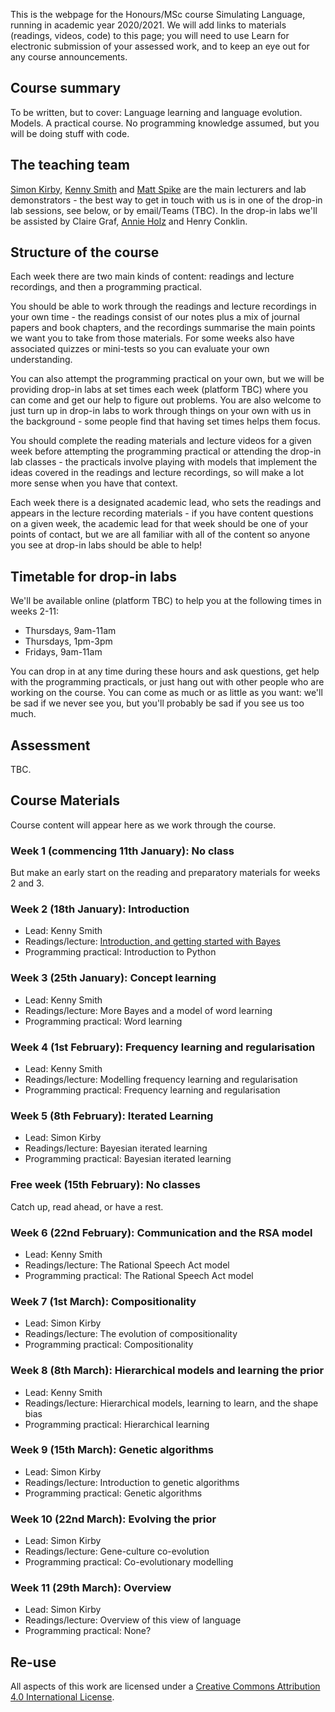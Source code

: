 This is the webpage for the Honours/MSc course Simulating Language, running in academic year 2020/2021. We will add links to materials (readings, videos, code) to this page; you will need to use Learn for electronic submission of your assessed work, and to keep an eye out for any course announcements.


## Course summary

To be written, but to cover: Language learning and language evolution. Models. A practical course. No programming knowledge assumed, but you will be doing stuff with code.

## The teaching team

[Simon Kirby](http://www.lel.ed.ac.uk/~simon/), [Kenny Smith](http://www.lel.ed.ac.uk/~kenny/) and [Matt Spike](https://sites.google.com/site/matspike/) are the main lecturers and lab demonstrators - the best way to get in touch with us is in one of the drop-in lab sessions, see below, or by email/Teams (TBC). In the drop-in labs we'll be assisted by Claire Graf, [Annie Holz](https://www.ed.ac.uk/profile/annie-holtz) and Henry Conklin.

## Structure of the course

Each week there are two main kinds of content: readings and lecture recordings, and then a programming practical.

You should be able to work through the readings and lecture recordings in your own time - the readings consist of our notes plus a mix of journal papers and book chapters, and the recordings summarise the main points we want you to take from those materials. For some weeks also have associated quizzes or mini-tests so you can evaluate your own understanding.

You can also attempt the programming practical on your own, but we will be providing drop-in labs at set times each week (platform TBC) where you can come and get our help to figure out problems. You are also welcome to just turn up in drop-in labs to work through things on your own with us in the background - some people find that having set times helps them focus.

You should complete the reading materials and lecture videos for a given week before attempting the programming practical or attending the drop-in lab classes - the practicals involve playing with models that implement the ideas covered in the readings and lecture recordings, so will make a lot more sense when you have that context.

Each week there is a designated academic lead, who sets the readings and appears in the lecture recording materials - if you have content questions on a given week, the academic lead for that week should be one of your points of contact, but we are all familiar with all of the content so anyone you see at drop-in labs should be able to help!

## Timetable for drop-in labs

We'll be available online (platform TBC) to help you at the following times in weeks 2-11:
- Thursdays, 9am-11am
- Thursdays, 1pm-3pm
- Fridays, 9am-11am

You can drop in at any time during these hours and ask questions, get help with the programming practicals, or just hang out with other people who are working on the course. You can come as much or as little as you want: we'll be sad if we never see you, but you'll probably be sad if you see us too much.

## Assessment

TBC.

## Course Materials

Course content will appear here as we work through the course.

### Week 1 (commencing 11th January): No class

But make an early start on the reading and preparatory materials for weeks 2 and 3.

### Week 2 (18th January): Introduction
- Lead: Kenny Smith
- Readings/lecture: [Introduction, and getting started with Bayes](simlang_reading_wk2.md)
- Programming practical: Introduction to Python

### Week 3 (25th January): Concept learning
- Lead: Kenny Smith
- Readings/lecture: More Bayes and a model of word learning
- Programming practical: Word learning

### Week 4 (1st February): Frequency learning and regularisation
- Lead: Kenny Smith
- Readings/lecture: Modelling frequency learning and regularisation
- Programming practical: Frequency learning and regularisation

### Week 5 (8th February): Iterated Learning
- Lead: Simon Kirby
- Readings/lecture: Bayesian iterated learning
- Programming practical: Bayesian iterated learning

### Free week (15th February): No classes

Catch up, read ahead, or have a rest.

### Week 6 (22nd February): Communication and the RSA model
- Lead: Kenny Smith
- Readings/lecture: The Rational Speech Act model
- Programming practical: The Rational Speech Act model

### Week 7 (1st March): Compositionality
- Lead: Simon Kirby
- Readings/lecture: The evolution of compositionality
- Programming practical: Compositionality

### Week 8 (8th March): Hierarchical models and learning the prior
- Lead: Kenny Smith
- Readings/lecture: Hierarchical models, learning to learn, and the shape bias
- Programming practical: Hierarchical learning

### Week 9 (15th March): Genetic algorithms
- Lead: Simon Kirby
- Readings/lecture: Introduction to genetic algorithms
- Programming practical: Genetic algorithms

### Week 10 (22nd March): Evolving the prior
- Lead: Simon Kirby
- Readings/lecture: Gene-culture co-evolution
- Programming practical: Co-evolutionary modelling

### Week 11 (29th March): Overview
- Lead: Simon Kirby
- Readings/lecture: Overview of this view of language
- Programming practical: None?


## Re-use

All aspects of this work are licensed under a [Creative Commons Attribution 4.0 International License](http://creativecommons.org/licenses/by/4.0/).
